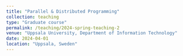```yaml
---
title: "Parallel & Distributed Programming"
collection: teaching
type: "Graduate course"
permalink: /teaching/2024-spring-teaching-2
venue: "Uppsala University, Department of Information Technology"
date: 2024-04-01
location: "Uppsala, Sweden"
---
```


<!-- This is a description of a teaching experience. You can use markdown like any other post.

Heading 1
======

Heading 2
======

Heading 3
====== -->